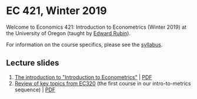 # EC 421, Winter 2019

Welcome to Economics 421: Introduction to Econometrics (Winter 2019) at the University of Oregon (taught by [Edward Rubin](https://edrub.in)).

For information on the course specifics, please see the [syllabus](https://raw.githack.com/edrubin/EC421W19/master/Syllabus/syllabus.pdf).

## Lecture slides

1. [The introduction to "Introduction to Econometrics"](https://raw.githack.com/edrubin/EC421W19/master/LectureNotes/01Intro/01_intro.html) | [PDF](https://raw.githack.com/edrubin/EC421W19/master/LectureNotes/01Intro/01_intro.pdf)
2. [Review of key topics from EC320](https://github.com/edrubin/EC421W19/blob/master/LectureNotes/02Review/02_review.html) (the first course in our intro-to-metrics sequence) | [PDF](https://raw.githack.com/edrubin/EC421W19/master/LectureNotes/02Review/02_review.html)
